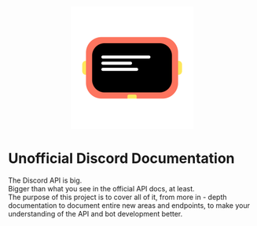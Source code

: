 <p align="center">
    <img src="https://github.com/discord-undoc/.github/blob/master/assets/UNDocNoBG.png?raw=true" alt="Discord Unofficial Documentation" width="250px">
<p>

# Unofficial Discord Documentation

The Discord API is big.\
Bigger than what you see in the official API docs, at least.\
The purpose of this project is to cover all of it, from more in - depth documentation to document entire new areas and endpoints, to make your understanding of the API and bot development better.
